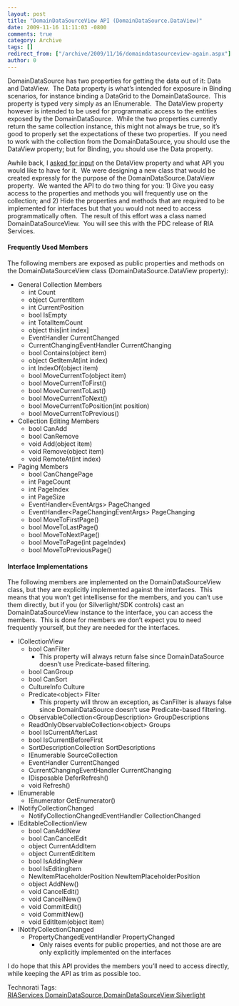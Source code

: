 ```yaml
---
layout: post
title: "DomainDataSourceView API (DomainDataSource.DataView)"
date: 2009-11-16 11:11:03 -0800
comments: true
category: Archive
tags: []
redirect_from: ["/archive/2009/11/16/domaindatasourceview-again.aspx"]
author: 0
---
```

<!-- more -->
<p>DomainDataSource has two properties for getting the data out of it: Data and DataView.  The Data property is what’s intended for exposure in Binding scenarios, for instance binding a DataGrid to the DomainDataSource.  This property is typed very simply as an IEnumerable.  The DataView property however is intended to be used for programmatic access to the entities exposed by the DomainDataSource.  While the two properties currently return the same collection instance, this might not always be true, so it’s good to properly set the expectations of these two properties.  If you need to work with the collection from the DomainDataSource, you should use the DataView property; but for Binding, you should use the Data property.</p>  <p>Awhile back, I <a href="http://jeffhandley.com/archive/2009/07/21/domaindatasource-dataview.aspx" target="_blank">asked for input</a> on the DataView property and what API you would like to have for it.  We were designing a new class that would be created expressly for the purpose of the DomainDataSource.DataView property.  We wanted the API to do two thing for you: 1) Give you easy access to the properties and methods you will frequently use on the collection; and 2) Hide the properties and methods that are required to be implemented for interfaces but that you would not need to access programmatically often.  The result of this effort was a class named DomainDataSourceView.  You will see this with the PDC release of RIA Services.</p>  <h4>Frequently Used Members</h4>  <p>The following members are exposed as public properties and methods on the DomainDataSourceView class (DomainDataSource.DataView property):</p>  <ul>   <li>General Collection Members      <ul>       <li>int Count </li>        <li>object CurrentItem </li>        <li>int CurrentPosition </li>        <li>bool IsEmpty </li>        <li>int TotalItemCount </li>        <li>object this[int index] </li>        <li>EventHandler CurrentChanged </li>        <li>CurrentChangingEventHandler CurrentChanging </li>        <li>bool Contains(object item) </li>        <li>object GetItemAt(int index) </li>        <li>int IndexOf(object item) </li>        <li>bool MoveCurrentTo(object item) </li>        <li>bool MoveCurrentToFirst() </li>        <li>bool MoveCurrentToLast() </li>        <li>bool MoveCurrentToNext() </li>        <li>bool MoveCurrentToPosition(int position) </li>        <li>bool MoveCurrentToPrevious() </li>     </ul>   </li>    <li>Collection Editing Members      <ul>       <li>bool CanAdd </li>        <li>bool CanRemove </li>        <li>void Add(object item) </li>        <li>void Remove(object item) </li>        <li>void RemoteAt(int index) </li>     </ul>   </li>    <li>Paging Members      <ul>       <li>bool CanChangePage </li>        <li>int PageCount </li>        <li>int PageIndex </li>        <li>int PageSize </li>        <li>EventHandler&lt;EventArgs&gt; PageChanged </li>        <li>EventHandler&lt;PageChangingEventArgs&gt; PageChanging </li>        <li>bool MoveToFirstPage() </li>        <li>bool MoveToLastPage() </li>        <li>bool MoveToNextPage() </li>        <li>bool MoveToPage(int pageIndex) </li>        <li>bool MoveToPreviousPage() </li>     </ul>   </li> </ul>  <h4>Interface Implementations</h4>  <p>The following members are implemented on the DomainDataSourceView class, but they are explicitly implemented against the interfaces.  This means that you won’t get intellisense for the members, and you can’t use them directly, but if you (or Silverlight/SDK controls) cast an DomainDataSourceView instance to the interface, you can access the members.  This is done for members we don’t expect you to need frequently yourself, but they are needed for the interfaces.</p>  <ul>   <li>ICollectionView      <ul>       <li>bool CanFilter          <ul>           <li>This property will always return false since DomainDataSource doesn’t use Predicate-based filtering. </li>         </ul>       </li>        <li>bool CanGroup </li>        <li>bool CanSort </li>        <li>CultureInfo Culture </li>        <li>Predicate&lt;object&gt; Filter          <ul>           <li>This property will throw an exception, as CanFilter is always false since DomainDataSource doesn’t use Predicate-based filtering. </li>         </ul>       </li>        <li>ObservableCollection&lt;GroupDescription&gt; GroupDescriptions </li>        <li>ReadOnlyObservableCollection&lt;object&gt; Groups </li>        <li>bool IsCurrentAfterLast </li>        <li>bool IsCurrentBeforeFirst </li>        <li>SortDescriptionCollection SortDescriptions </li>        <li>IEnumerable SourceCollection </li>        <li>EventHandler CurrentChanged </li>        <li>CurrentChangingEventHandler CurrentChanging </li>        <li>IDisposable DeferRefresh() </li>        <li>void Refresh() </li>     </ul>   </li>    <li>IEnumerable      <ul>       <li>IEnumerator GetEnumerator() </li>     </ul>   </li>    <li>INotifyCollectionChanged      <ul>       <li>NotifyCollectionChangedEventHandler CollectionChanged </li>     </ul>   </li>    <li>IEditableCollectionView      <ul>       <li>bool CanAddNew </li>        <li>bool CanCancelEdit </li>        <li>object CurrentAddItem </li>        <li>object CurrentEditItem </li>        <li>bool IsAddingNew </li>        <li>bool IsEditingItem </li>        <li>NewItemPlaceholderPosition NewItemPlaceholderPosition </li>        <li>object AddNew() </li>        <li>void CancelEdit() </li>        <li>void CancelNew() </li>        <li>void CommitEdit() </li>        <li>void CommitNew() </li>        <li>void EditItem(object item) </li>     </ul>   </li>    <li>INotifyCollectionChanged      <ul>       <li>PropertyChangedEventHandler PropertyChanged          <ul>           <li>Only raises events for public properties, and not those are are only explicitly implemented on the interfaces </li>         </ul>       </li>     </ul>   </li> </ul>  <p>I do hope that this API provides the members you’ll need to access directly, while keeping the API as trim as possible too.</p>  <div style="padding-bottom: 0px; margin: 0px; padding-left: 0px; padding-right: 0px; display: inline; float: none; padding-top: 0px" id="scid:0767317B-992E-4b12-91E0-4F059A8CECA8:75ccf6f9-c0f3-451f-9a5d-d38461b05a96" class="wlWriterEditableSmartContent">Technorati Tags: <a href="http://technorati.com/tags/RIAServices" rel="tag">RIAServices</a>,<a href="http://technorati.com/tags/DomainDataSource" rel="tag">DomainDataSource</a>,<a href="http://technorati.com/tags/DomainDataSourceView" rel="tag">DomainDataSourceView</a>,<a href="http://technorati.com/tags/Silverlight" rel="tag">Silverlight</a></div>

